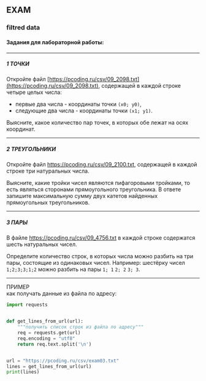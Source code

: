 ## EXAM  

### filtred data  

#### Задания для лабораторной работы:  

---  

##### 1 ТОЧКИ  

Откройте файл [https://pcoding.ru/csv/09_2098.txt](https://pcoding.ru/csv/09_2098.txt), содержащей в каждой строке четыре целых числа:  

- первые два числа - координаты точки `(x0; y0)`,  
- следующие два числа - координаты точки `(x1; y1)`.  

Выясните, какое количество пар точек, в которых обе лежат на осях координат.  

---  

##### 2 ТРЕУГОЛЬНИКИ  

Откройте файл https://pcoding.ru/csv/09_2100.txt, содержащей в каждой строке три натуральных числа.  

Выясните, какие тройки чисел являются пифагоровыми тройками, то есть являться сторонами прямоугольного треугольника. В ответе запишите максимальную сумму двух катетов найденных прямоугольных треугольников.  

---  

##### 3 ПАРЫ  

В файле https://pcoding.ru/csv/09_4756.txt в каждой строке содержатся шесть натуральных чисел.  

Определите количество строк, в которых числа можно разбить на три пары, состоящие из одинаковых чисел. Например: шестёрку чисел `1;2;3;3;1;2` можно разбить на пары `1; 1` `2; 2` `3; 3`.  

---  

ПРИМЕР  
как получать данные из файла по адресу:  

```py
import requests


def get_lines_from_url(url):
    """получить список строк из файла по адресу"""
    req = requests.get(url)
    req.encoding = "utf8"
    return req.text.split('\n')


url = "https://pcoding.ru/csv/exam03.txt"
lines = get_lines_from_url(url)
print(lines)
```
